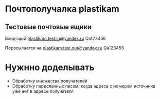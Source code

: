 
# Почтополучалка plastikam #

## Тестовые почтовые ящики ##

Входящий
plastikam.test.in@yandex.ru Qa123456

Пересылается на
plastikam.test.out@yandex.ru Qa123456


# Нужнно доделывать #
* Обработку множества получателей
* Обработку пересланных писем, когда адреса с номером источника уже нет в адресе получателя
